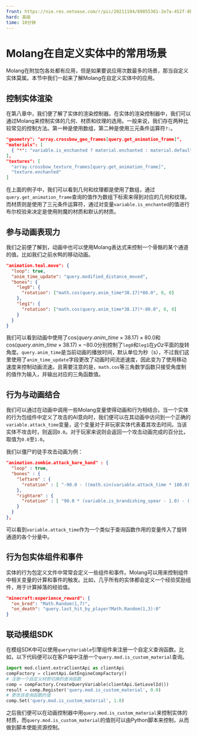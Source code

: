 ```yaml
---
front: https://nie.res.netease.com/r/pic/20211104/69055361-2e7a-452f-8b1a-f23e1262a03a.jpg
hard: 高级
time: 10分钟
---
```


# Molang在自定义实体中的常用场景

Molang在附加包各处都有应用，但是如果要说应用次数最多的场景，那当自定义实体莫属。本节中我们一起来了解Molang在自定义实体中的应用。

## 控制实体渲染

在第八章中，我们便了解了实体的渲染控制器。在实体的渲染控制器中，我们可以通过Molang来控制实体的几何、材质和纹理的选用。一般来说，我们存在两种比较常见的控制方法。第一种是使用数组，第二种是使用三元条件运算符`?:`。

```json
"geometry": "array.crossbow_geo_frames[query.get_animation_frame]",
"materials": [
  { "*": "variable.is_enchanted ? material.enchanted : material.default" }
],
"textures": [
  "array.crossbow_texture_frames[query.get_animation_frame]",
  "texture.enchanted"
]
```

在上面的例子中，我们可以看到几何和纹理都是使用了数组，通过`query.get_animation_frame`查询的值作为数组下标索来得到对应的几何和纹理。而材质则是使用了三元条件运算符，通过对变量`variable.is_enchanted`的值进行布尔校验来决定是使用附魔的材质和默认的材质。

## 参与动画表现力

我们之前便了解到，动画中也可以使用Molang表达式来控制一个骨骼的某个通道的值。比如我们之前水鸭的移动动画。

```json
"animation.teal.move": {
  "loop": true,
  "anim_time_update": "query.modified_distance_moved",
  "bones": {
    "leg0": {
      "rotation": ["math.cos(query.anim_time*38.17)*80.0", 0, 0]
    },
    "leg1": {
      "rotation": ["math.cos(query.anim_time*38.17)*-80.0", 0, 0]
    }
  }
}
```

我们可以看到动画中使用了$\mathrm{cos}(query.anim\_time \times38.17)\times80.0$和$\mathrm{cos}(query.anim\_time\times38.17)\times-80.0$分别控制了`leg0`和`leg1`在$yOz$平面的旋转角度。`query.anim_time`是当前动画的播放时间，默认单位为秒（s），不过我们这里使用了`anim_time_update`字段更改了动画时间流逝速度，因此变为了使用移动速度来控制动画流速。且需要注意的是，`math.cos`等三角数学函数只接受角度制的值作为输入，并输出对应的三角函数值。

## 行为与动画结合

我们可以通过在动画中调用一些Molang变量使得动画和行为相结合。当一个实体的行为包组件中定义了攻击的AI意向时，我们便可以在其动画中访问到一个正确的`variable.attack_time`变量，这个变量对于非玩家实体代表着其攻击时间。当该实体不攻击时，则返回`0.0`。对于玩家来说则会返回一个攻击动画完成的百分比，取值为`0.0`至`1.0`。

我们以僵尸的徒手攻击动画为例：

```json
"animation.zombie.attack_bare_hand" : {
  "loop" : true,
  "bones" : {
    "leftarm" : {
      "rotation" : [ "-90.0 - ((math.sin(variable.attack_time * 180.0) * 57.3) * 1.2 - (math.sin((1.0 - (1.0 - variable.attack_time) * (1.0 - variable.attack_time)) * 180.0) * 57.3) * 0.4) - (math.sin(query.life_time * 76.776372) * 2.865) - this", "5.73 - ((math.sin(variable.attack_time * 180.0) * 57.3) * 0.6) - this", "math.cos(query.life_time * 103.13244) * -2.865 - 2.865 - this" ]
    },
    "rightarm" : {
      "rotation" : [ "90.0 * (variable.is_brandishing_spear - 1.0) - ((math.sin(variable.attack_time * 180.0) * 57.3) * 1.2 - (math.sin((1.0 - (1.0 - variable.attack_time) * (1.0 - variable.attack_time)) * 180.0) * 57.3) * 0.4) + (math.sin(query.life_time * 76.776372) * 2.865) - this", "(math.sin(variable.attack_time * 180.0) * 57.3) * 0.6 - 5.73 - this", "math.cos(query.life_time * 103.13244) * 2.865 + 2.865 - this" ]
    }
  }
},
```

可以看到`variable.attack_time`作为一个类似于查询函数作用的变量传入了旋转通道的各个分量中。

## 行为包实体组件和事件

实体的行为包定义文件中常常会定义一些组件和事件。Molang可以用来控制组件中相关变量的计算和事件的触发。比如，几乎所有的实体都会定义一个经验奖励组件，用于计算掉落的经验值。

```json
"minecraft:experience_reward": {
  "on_bred": "Math.Random(1,7)",
  "on_death": "query.last_hit_by_player?Math.Random(1,3):0"
}
```

## 联动模组SDK

在模组SDK中可以使用`queryVariable`引擎组件来注册一个自定义查询函数。比如，以下代码便可以在客户端中注册一个`query.mod.is_custom_material`查询。

```python
import mod.client.extraClientApi as clientApi
compFactory = clientApi.GetEngineCompFactory()
# 注册一个自定义材质切换的查询函数
comp = compFactory.CreateQueryVariable(clientApi.GetLevelId())
result = comp.Register('query.mod.is_custom_material', 0.0)
# 更改该查询函数的值
comp.Set('query.mod.is_custom_material', 1.0)
```

之后我们便可以在动画控制器中用`query.mod.is_custom_material`来控制实体的材质，而`query.mod.is_custom_material`的值则可以由Python脚本来控制，从而做到脚本使能资源控制。